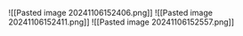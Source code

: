 ![[Pasted image 20241106152406.png]]
![[Pasted image 20241106152411.png]]
![[Pasted image 20241106152557.png]]
